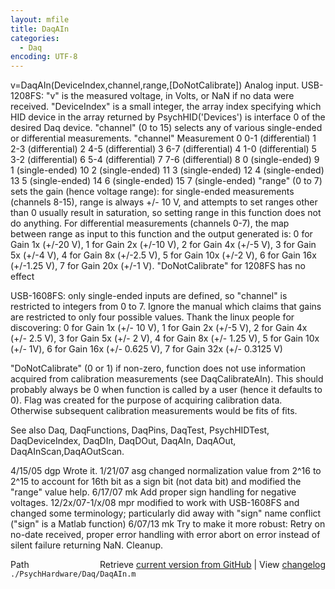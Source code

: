 ```yaml
---
layout: mfile
title: DaqAIn
categories:
  - Daq
encoding: UTF-8
---
```


v=DaqAIn(DeviceIndex,channel,range,[DoNotCalibrate])
Analog input.
USB-1208FS:
"v" is the measured voltage, in Volts, or NaN if no data were received.
"DeviceIndex" is a small integer, the array index specifying which HID
    device in the array returned by PsychHID('Devices') is interface 0
    of the desired Daq device.
"channel" (0 to 15) selects any of various single-ended or differential
    measurements.
    "channel" Measurement
     0        0-1 (differential)
     1        2-3 (differential)
     2        4-5 (differential)
     3        6-7 (differential)
     4        1-0 (differential)
     5        3-2 (differential)
     6        5-4 (differential)
     7        7-6 (differential)
     8          0 (single-ended)
     9          1 (single-ended)
    10          2 (single-ended)
    11          3 (single-ended)
    12          4 (single-ended)
    13          5 (single-ended)
    14          6 (single-ended)
    15          7 (single-ended)
"range" (0 to 7) sets the gain (hence voltage range):
    for single-ended measurements (channels 8-15), range is always +/- 10 V,
    and attempts to set ranges other than 0 usually result in saturation, so
    setting range in this function does not do anything.  For differential
    measurements (channels 0-7), the map between range as input to this
    function and the output generated is:
    0 for Gain 1x (+/-20 V),   1 for Gain 2x (+/-10 V),
    2 for Gain 4x (+/-5 V),    3 for Gain 5x (+/-4 V),
    4 for Gain 8x (+/-2.5 V),  5 for Gain 10x (+/-2 V),
    6 for Gain 16x (+/-1.25 V),  7 for Gain 20x (+/-1 V).
"DoNotCalibrate" for 1208FS has no effect

USB-1608FS:
only single-ended inputs are defined, so "channel" is restricted to integers
from 0 to 7.  Ignore the manual which claims that gains are restricted to only
four possible values.  Thank the linux people for discovering:
     0 for Gain 1x (+/- 10 V),      1 for Gain 2x (+/-5 V),
     2 for Gain 4x (+/- 2.5 V),     3 for Gain 5x (+/- 2 V),
     4 for Gain 8x (+/- 1.25 V),    5 for Gain 10x (+/- 1V),
     6 for Gain 16x (+/- 0.625 V),  7 for Gain 32x (+/- 0.3125 V)

"DoNotCalibrate" (0 or 1) if non-zero, function does not use information
acquired from calibration measurements (see DaqCalibrateAIn).  This should
probably always be 0 when function is called by a user (hence it defaults to
0).  Flag was created for the purpose of acquiring calibration data.
Otherwise subsequent calibration measurements would be fits of fits.

See also Daq, DaqFunctions, DaqPins, DaqTest, PsychHIDTest,
DaqDeviceIndex, DaqDIn, DaqDOut, DaqAIn, DaqAOut, DaqAInScan,DaqAOutScan.

4/15/05 dgp Wrote it.
1/21/07 asg changed normalization value from 2^16 to 2^15 to account for 16th bit as a sign bit (not data bit)
            and modified the "range" value help.
6/17/07 mk  Add proper sign handling for negative voltages.
12/2x/07-1/x/08  mpr   modified to work with USB-1608FS and changed some
                          terminology; particularly did away with "sign" name
                          conflict ("sign" is a Matlab function)
6/07/13 mk  Try to make it more robust: Retry on no-date received, proper
            error handling with error abort on error instead of silent
            failure returning NaN. Cleanup.


<div class="code_header" style="text-align:right;">
  <span style="float:left;">Path&nbsp;&nbsp;</span> <span class="counter">Retrieve <a href=
  "https://raw.github.com/Psychtoolbox-3/Psychtoolbox-3/beta/./PsychHardware/Daq/DaqAIn.m">current version from GitHub</a> | View <a href=
  "https://github.com/Psychtoolbox-3/Psychtoolbox-3/commits/beta/./PsychHardware/Daq/DaqAIn.m">changelog</a></span>
</div>
<div class="code">
  <code>./PsychHardware/Daq/DaqAIn.m</code>
</div>
